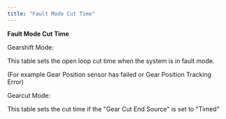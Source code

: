 ```yaml
---
title: "Fault Mode Cut Time"
---
```


**Fault Mode Cut Time**


Gearshift Mode:

This table sets the open loop cut time when the system is in fault mode.

(For example Gear Position sensor has failed or Gear Position Tracking Error)


Gearcut Mode:

This table sets the cut time if the "Gear Cut End Source" is set to "Timed"



